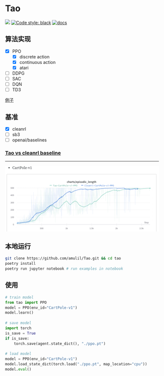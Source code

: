 # Tao

[<img src="https://img.shields.io/badge/license-MIT-blue">](https://github.com/amulil/tao)
[![Code style: black](https://img.shields.io/badge/code%20style-black-000000.svg)](https://github.com/psf/black)
[![docs](https://img.shields.io/github/deployments/vwxyzjn/cleanrl/Production?label=docs&logo=vercel)]()

## 算法实现

- [x] PPO
  - [x] discrete action
  - [x] continuous action
  - [x] atari
- [ ] DDPG
- [ ] SAC
- [ ] DQN
- [ ] TD3

[例子](https://github.com/amulil/Tao/tree/main/examples)

## 基准

- [x] cleanrl
- [ ] sb3
- [ ] openai/baselines

### [Tao vs cleanrl baseline](https://wandb.ai/amulil/tao/reports/Tao-vs-cleanrl-baseline--VmlldzozMjMzMjkx)
-------
![](docs/static/1.png)

## 本地运行
```bash
git clone https://github.com/amulil/Tao.git && cd tao
poetry install
poetry run jupyter notebook # run examples in notebook
```

## 使用

```python
# train model
from tao import PPO
model = PPO(env_id="CartPole-v1")
model.learn()

# save model
import torch
is_save = True
if is_save:
    torch.save(agent.state_dict(), "./ppo.pt")
    
# load model
model = PPO(env_id="CartPole-v1")
model.load_state_dict(torch.load("./ppo.pt", map_location="cpu"))
model.eval()
```
